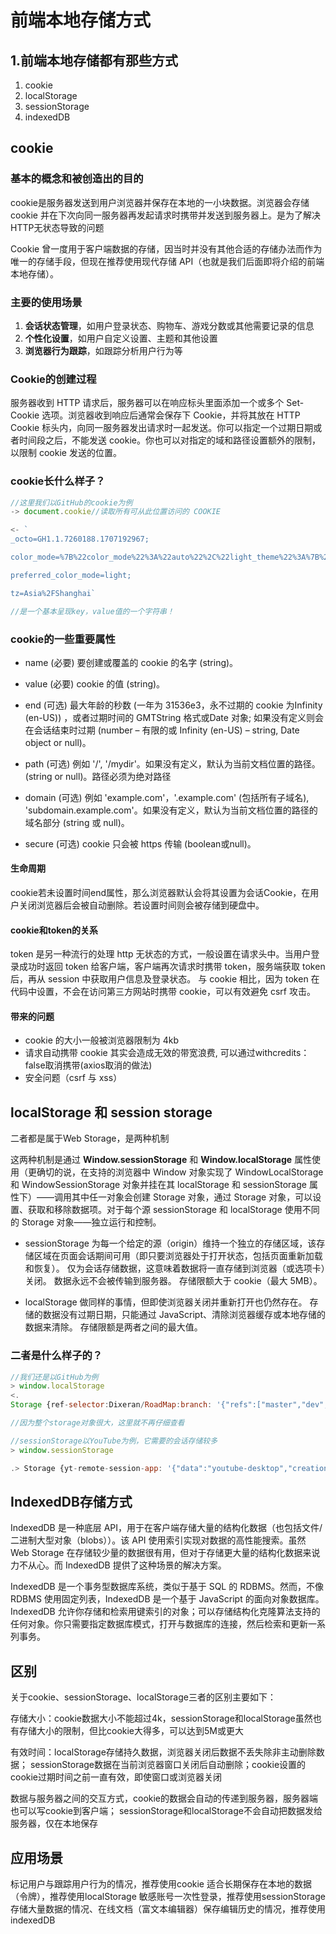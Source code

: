 # 前端本地存储方式

## 1.前端本地存储都有那些方式
1. cookie
2. localStorage
3. sessionStorage
4. indexedDB
   
## cookie
### 基本的概念和被创造出的目的
cookie是服务器发送到用户浏览器并保存在本地的一小块数据。浏览器会存储 cookie 并在下次向同一服务器再发起请求时携带并发送到服务器上。是为了解决 HTTP无状态导致的问题

Cookie 曾一度用于客户端数据的存储，因当时并没有其他合适的存储办法而作为唯一的存储手段，但现在推荐使用现代存储 API（也就是我们后面即将介绍的前端本地存储）。

### 主要的使用场景
1. **会话状态管理**，如用户登录状态、购物车、游戏分数或其他需要记录的信息
2. **个性化设置**，如用户自定义设置、主题和其他设置
3. **浏览器行为跟踪**，如跟踪分析用户行为等

### Cookie的创建过程

服务器收到 HTTP 请求后，服务器可以在响应标头里面添加一个或多个 Set-Cookie 选项。浏览器收到响应后通常会保存下 Cookie，并将其放在 HTTP Cookie 标头内，向同一服务器发出请求时一起发送。你可以指定一个过期日期或者时间段之后，不能发送 cookie。你也可以对指定的域和路径设置额外的限制，以限制 cookie 发送的位置。

### cookie长什么样子？
```js
//这里我们以GitHub的cookie为例
-> document.cookie//读取所有可从此位置访问的 COOKIE

<- `
_octo=GH1.1.7260188.1707192967; 

color_mode=%7B%22color_mode%22%3A%22auto%22%2C%22light_theme%22%3A%7B%22name%22%3A%22light%22%2C%22color_mode%22%3A%22light%22%7D%2C%22dark_theme%22%3A%7B%22name%22%3A%22dark%22%2C%22color_mode%22%3A%22dark%22%7D%7D;

preferred_color_mode=light; 

tz=Asia%2FShanghai`

//是一个基本呈现key，value值的一个字符串！
```
### cookie的一些重要属性
- name (必要)
要创建或覆盖的 cookie 的名字 (string)。

- value (必要)
cookie 的值 (string)。

- end (可选)
最大年龄的秒数 (一年为 31536e3，永不过期的 cookie 为Infinity (en-US)) ，或者过期时间的 GMTString 格式或Date 对象; 如果没有定义则会在会话结束时过期 (number – 有限的或 Infinity (en-US) – string, Date object or null)。

- path (可选)
例如 '/', '/mydir'。如果没有定义，默认为当前文档位置的路径。(string or null)。路径必须为绝对路径

- domain (可选)
例如 'example.com'，'.example.com' (包括所有子域名), 'subdomain.example.com'。如果没有定义，默认为当前文档位置的路径的域名部分 (string 或 null)。

- secure (可选)
cookie 只会被 https 传输 (boolean或null)。

#### 生命周期
cookie若未设置时间end属性，那么浏览器默认会将其设置为会话Cookie，在用户关闭浏览器后会被自动删除。若设置时间则会被存储到硬盘中。
#### cookie和token的关系
token 是另一种流行的处理 http 无状态的方式，一般设置在请求头中。当用户登录成功时返回 token 给客户端，客户端再次请求时携带 token，服务端获取 token 后，再从 session 中获取用户信息及登录状态。
与 cookie 相比，因为 token 在代码中设置，不会在访问第三方网站时携带 cookie，可以有效避免 csrf 攻击。
#### 带来的问题
- cookie 的大小一般被浏览器限制为 4kb
- 请求自动携带 cookie 其实会造成无效的带宽浪费, 可以通过withcredits：false取消携带(axios取消的做法)
- 安全问题（csrf 与 xss）

## localStorage 和 session storage
二者都是属于Web Storage，是两种机制

这两种机制是通过 **Window.sessionStorage** 和 **Window.localStorage** 属性使用（更确切的说，在支持的浏览器中 Window 对象实现了 WindowLocalStorage 和 WindowSessionStorage 对象并挂在其 localStorage 和 sessionStorage 属性下）——调用其中任一对象会创建 Storage 对象，通过 Storage 对象，可以设置、获取和移除数据项。对于每个源 sessionStorage 和 localStorage 使用不同的 Storage 对象——独立运行和控制。

- sessionStorage 为每一个给定的源（origin）维持一个独立的存储区域，该存储区域在页面会话期间可用（即只要浏览器处于打开状态，包括页面重新加载和恢复）。
仅为会话存储数据，这意味着数据将一直存储到浏览器（或选项卡）关闭。
数据永远不会被传输到服务器。
存储限额大于 cookie（最大 5MB）。

- localStorage 做同样的事情，但即使浏览器关闭并重新打开也仍然存在。
存储的数据没有过期日期，只能通过 JavaScript、清除浏览器缓存或本地存储的数据来清除。
存储限额是两者之间的最大值。

### 二者是什么样子的？
```js
//我们还是以GitHub为例
> window.localStorage
<. 
Storage {ref-selector:Dixeran/RoadMap:branch: '{"refs":["master","dev","gh-pages"],"cacheKey":"v0:1525584698.0"}', ref-selector:dboooo/interview:branch: '{"refs":["main"],"cacheKey":"v0:1709183438.0"}', heardHelpAnnouncement: 'true', ref-selector:vuejs/vitepress:branch: '{"refs":["main","feat/hash","fix/2989","progressba…-and-anchor-check"],"cacheKey":"v0:1708338376.0"}', bundle-urls: '{"wp-runtime.js":"https://github.githubassets.com/…ules_github_quote-select-67e0dc-1aa35af077a4.js"}', …}

//因为整个storage对象很大，这里就不再仔细查看

//sessionStorage以YouTube为例，它需要的会话存储较多
> window.sessionStorage

.> Storage {yt-remote-session-app: '{"data":"youtube-desktop","creation":1709436876941}', yt-remote-cast-installed: '{"data":"true","creation":1709436877399}', yt-remote-session-name: '{"data":"Desktop","creation":1709436876941}', yt-remote-cast-available: '{"data":"false","creation":1709436877400}', yt-remote-fast-check-period: '{"data":"1709437176941","creation":1709436876941}', …}

```

## IndexedDB存储方式
IndexedDB 是一种底层 API，用于在客户端存储大量的结构化数据（也包括文件/二进制大型对象（blobs））。该 API 使用索引实现对数据的高性能搜索。虽然 Web Storage 在存储较少量的数据很有用，但对于存储更大量的结构化数据来说力不从心。而 IndexedDB 提供了这种场景的解决方案。

IndexedDB 是一个事务型数据库系统，类似于基于 SQL 的 RDBMS。然而，不像 RDBMS 使用固定列表，IndexedDB 是一个基于 JavaScript 的面向对象数据库。IndexedDB 允许你存储和检索用键索引的对象；可以存储结构化克隆算法支持的任何对象。你只需要指定数据库模式，打开与数据库的连接，然后检索和更新一系列事务。

## 区别
关于cookie、sessionStorage、localStorage三者的区别主要如下：

存储大小：cookie数据大小不能超过4k，sessionStorage和localStorage虽然也有存储大小的限制，但比cookie大得多，可以达到5M或更大

有效时间：localStorage存储持久数据，浏览器关闭后数据不丢失除非主动删除数据； sessionStorage数据在当前浏览器窗口关闭后自动删除；cookie设置的cookie过期时间之前一直有效，即使窗口或浏览器关闭

数据与服务器之间的交互方式，cookie的数据会自动的传递到服务器，服务器端也可以写cookie到客户端； sessionStorage和localStorage不会自动把数据发给服务器，仅在本地保存

## 应用场景
标记用户与跟踪用户行为的情况，推荐使用cookie
适合长期保存在本地的数据（令牌），推荐使用localStorage
敏感账号一次性登录，推荐使用sessionStorage
存储大量数据的情况、在线文档（富文本编辑器）保存编辑历史的情况，推荐使用indexedDB